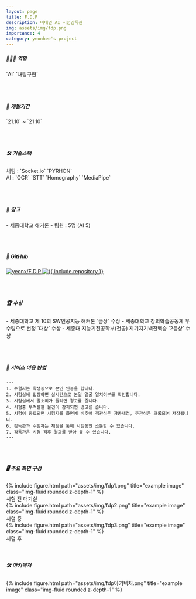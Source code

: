 ```yaml
---
layout: page
title: F.D.P
description: 비대면 AI 시험감독관
img: assets/img/fdp.png
importance: 4
category: yeonhee's project
---
```



<h5>👩🏻‍💻 역할 </h5> `AI` `채팅구현` 

<br/><br/>
<h5>📅 개발기간 </h5> `21.10` ~  `21.10`

<br/><br/>
<h5>🛠 기술스택 </h5> 
채팅 : `Socket.io` `PYRHON` <br/>
AI : `OCR` `STT` `Homography` `MediaPipe` <br/>

<br/><br/>
<h5>📢 참고 </h5> 
- 세종대학교 해커톤
- 팀원 : 5명 (AI 5)

<br/><br/>
<h5>📌 GitHub</h5>
<div class="row">
<div class="repo p-2 text-center">
  <a href="https://github.com/yeonx/F.D.P">
    <img class="repo-img-light w-100" alt="yeonx/F.D.P" src="https://github-readme-stats.vercel.app/api/pin/?username=yeonx&repo=F.D.P&theme={{ site.repo_theme_light }}&show_owner=true">
    <img class="repo-img-dark w-100" alt="{{ include.repository }}" src="https://github-readme-stats.vercel.app/api/pin/?username=yeonx&repo=F.D.P&theme={{ site.repo_theme_dark }}&show_owner=true">
  </a>
  </div>
</div>

<br/><br/>
<h5>🏆 수상</h5>
- 세종대학교 제 10회 SW인공지능 해커톤 `금상` 수상
- 세종대학교 창의학습공동체 우수팀으로 선정 `대상` 수상
- 세종대 지능기전공학부(전공) 지기지기백전백승 `2등상` 수상

<br/><br/>
<h5>📌 서비스 이용 방법</h5>

    ---
    1. 수험자는 학생증으로 본인 인증을 합니다.
    2. 시험실에 입장하면 실시간으로 본일 얼굴 일치여부를 확인합니다.
    3. 시험실에서 말소리가 들리면 경고를 줍니다.
    4. 시험중 부적절한 물건이 감지되면 경고를 줍니다.
    5. 시험이 종료되면 시험지를 화면에 비추어 객관식은 자동채점, 주관식은 크롭되어 저장됩니다.
    6. 감독관과 수험자는 채팅을 통해 시험동안 소통할 수 있습니다.
    7. 감독관은 시험 직후 결과를 받아 볼 수 있습니다.
    ---

<br/><br/>

<h5>🖥️ 주요 화면 구성</h5>

<div class="row">
    <div class="col-sm mt-3 mt-md-0">
        {% include figure.html path="assets/img/fdp1.png" title="example image" class="img-fluid rounded z-depth-1" %}
    </div>
</div>
<div class="caption">
    시험 전 대기실
</div>
<div class="row">
    <div class="col-sm mt-3 mt-md-0">
        {% include figure.html path="assets/img/fdp2.png" title="example image" class="img-fluid rounded z-depth-1" %}
    </div>
</div>
<div class="caption">
    시험 중
</div>
<div class="row">
    <div class="col-sm mt-3 mt-md-0">
        {% include figure.html path="assets/img/fdp3.png" title="example image" class="img-fluid rounded z-depth-1" %}
    </div>
</div>
<div class="caption">
    시험 후
</div>
<br/><br/>
<h5>🛠️ 아키텍처</h5>
<div class="row">
    <div class="col-sm mt-4 mt-md-0">
        {% include figure.html path="assets/img/fdp아키텍처.png" title="example image" class="img-fluid rounded z-depth-1" %}
    </div>
</div>
